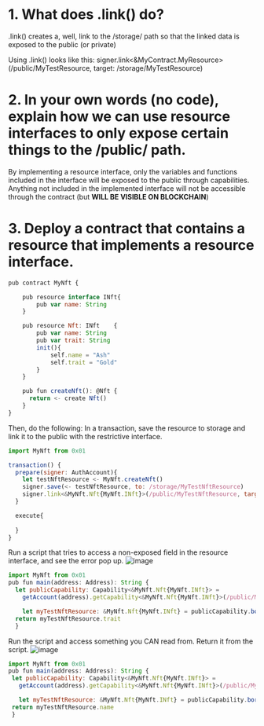 # 1. What does .link() do?
  .link() creates a, well, link to the /storage/ path so that the linked data is exposed to the public (or private)
  
  Using .link() looks like this: signer.link<&MyContract.MyResource>(/public/MyTestResource, target: /storage/MyTestResource)

# 2. In your own words (no code), explain how we can use resource interfaces to only expose certain things to the /public/ path.
  By implementing a resource interface, only the variables and functions included in the interface will be exposed to the public through capabilities. Anything not included in the implemented interface will not be accessible through the contract (but **WILL BE VISIBLE ON BLOCKCHAIN**)

# 3. Deploy a contract that contains a resource that implements a resource interface. 

```javascript
pub contract MyNft {

    pub resource interface INft{
        pub var name: String
    }

    pub resource Nft: INft    {
        pub var name: String
        pub var trait: String
        init(){
            self.name = "Ash"
            self.trait = "Gold"
        }    
    }

    pub fun createNft(): @Nft {
      return <- create Nft()  
    }
}
```

   Then, do the following: In a transaction, save the resource to storage and link it to the public with the restrictive interface.
   
```javascript
import MyNft from 0x01

transaction() {
  prepare(signer: AuthAccount){
    let testNftResource <- MyNft.createNft()
    signer.save(<- testNftResource, to: /storage/MyTestNftResource)
    signer.link<&MyNft.Nft{MyNft.INft}>(/public/MyTestNftResource, target: /storage/MyTestNftResource)
  }

  execute{
  
  }
}
```
 
   Run a script that tries to access a non-exposed field in the resource interface, and see the error pop up.
    ![image](https://user-images.githubusercontent.com/100004665/158022877-1b99445c-8d6d-4143-ba0d-bd1a73275908.png)
    
```javascript
import MyNft from 0x01
pub fun main(address: Address): String {
  let publicCapability: Capability<&MyNft.Nft{MyNft.INft}> =
    getAccount(address).getCapability<&MyNft.Nft{MyNft.INft}>(/public/MyTestNftResource)

    let myTestNftResource: &MyNft.Nft{MyNft.INft} = publicCapability.borrow() ?? panic("The capability doesn't exist")
  return myTestNftResource.trait
  }
```

   Run the script and access something you CAN read from. Return it from the script.
    ![image](https://user-images.githubusercontent.com/100004665/158022899-f019edd9-45a6-4f27-a723-98f78ce8dc36.png)
 
 ```javascript
 import MyNft from 0x01
pub fun main(address: Address): String {
  let publicCapability: Capability<&MyNft.Nft{MyNft.INft}> =
    getAccount(address).getCapability<&MyNft.Nft{MyNft.INft}>(/public/MyTestNftResource)

    let myTestNftResource: &MyNft.Nft{MyNft.INft} = publicCapability.borrow() ?? panic("The capability doesn't exist")
  return myTestNftResource.name
  }
```

